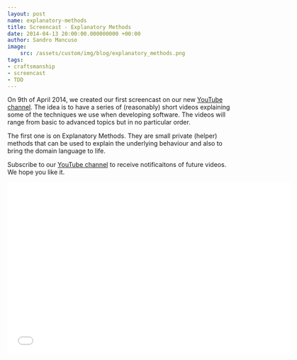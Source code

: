 ```yaml
---
layout: post
name: explanatory-methods
title: Screencast - Explanatory Methods
date: 2014-04-13 20:00:00.000000000 +00:00
author: Sandro Mancuso
image:
    src: /assets/custom/img/blog/explanatory_methods.png
tags:
- craftsmanship
- screencast
- TDD
---
```


On 9th of April 2014, we created our first screencast on our new [YouTube channel](https://www.youtube.com/user/codurance). The idea is to have a series of (reasonably) short videos explaining some of the techniques we use when developing software. The videos will range from basic to advanced topics but in no particular order.

The first one is on Explanatory Methods. They are small private (helper) methods that can be used to explain the underlying behaviour and also to bring the domain language to life.

Subscribe to our [YouTube channel](https://www.youtube.com/user/codurance) to receive notificaitons of future videos. We hope you like it.

<iframe width="640" height="390" src="//www.youtube.com/embed/sKYX40ltQZM" frameborder="0" allowfullscreen></iframe>

